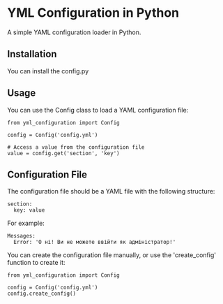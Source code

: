# YML Configuration in Python

A simple YAML configuration loader in Python.

## Installation

You can install the config.py


## Usage
You can use the Config class to load a YAML configuration file:

```
from yml_configuration import Config

config = Config('config.yml')

# Access a value from the configuration file
value = config.get('section', 'key')
```

## Configuration File
The configuration file should be a YAML file with the following structure:

```
section:
  key: value
```
For example:

```
Messages:
  Error: 'О ні! Ви не можете ввійти як адміністратор!'
```

You can create the configuration file manually, or use the 'create_config' function to create it:

```
from yml_configuration import Config

config = Config('config.yml')
config.create_config()
```
